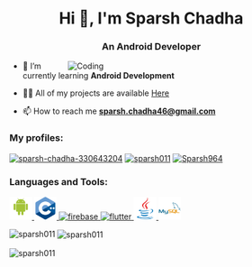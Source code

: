 <h1 align="center">Hi 👋, I'm Sparsh Chadha</h1>
<h3 align="center">An Android Developer</h3>

<img align="right" alt="Coding" width="400" src="https://raw.githubusercontent.com/gist/MedRedha/fd8e2481bde2610c96b9aafde543879c/raw/88624e8d31c4295973dcb7c900dacf0edc0a6d99/coding.gif">


- 🌱 I’m currently learning **Android Development**

- 👨‍💻 All of my projects are available [Here](https://github.com/Sparsh011?tab=repositories)

- 📫 How to reach me **sparsh.chadha46@gmail.com**

<h3 align="left">My profiles:</h3>
<p align="left">
<a href="https://linkedin.com/in/sparsh-chadha-330643204" target="blank"><img align="center" src="https://raw.githubusercontent.com/rahuldkjain/github-profile-readme-generator/master/src/images/icons/Social/linked-in-alt.svg" alt="sparsh-chadha-330643204" height="30" width="40" /></a>
<a href="https://www.leetcode.com/sparsh011" target="blank"><img align="center" src="https://raw.githubusercontent.com/rahuldkjain/github-profile-readme-generator/master/src/images/icons/Social/leet-code.svg" alt="sparsh011" height="30" width="40" /></a>
<a href="https://twitter.com/Sparsh964" target="blank"><img align="center" src="https://raw.githubusercontent.com/rahuldkjain/github-profile-readme-generator/master/src/images/icons/Social/twitter.svg" alt="Sparsh964" height="30" width="40" /></a>
</p>

<h3 align="left">Languages and Tools:</h3>
<p align="left"> <a href="https://developer.android.com" target="_blank" rel="noreferrer"> <img src="https://raw.githubusercontent.com/devicons/devicon/master/icons/android/android-original-wordmark.svg" alt="android" width="40" height="40"/> </a> <a href="https://www.w3schools.com/cpp/" target="_blank" rel="noreferrer"> <img src="https://raw.githubusercontent.com/devicons/devicon/master/icons/cplusplus/cplusplus-original.svg" alt="cplusplus" width="40" height="40"/> </a> <a href="https://firebase.google.com/" target="_blank" rel="noreferrer"> <img src="https://www.vectorlogo.zone/logos/firebase/firebase-icon.svg" alt="firebase" width="40" height="40"/> </a> <a href="https://developer.android.com/kotlin?gclsrc=ds&gclsrc=ds" target="_blank" rel="noreferrer"> <img src="https://cdn.worldvectorlogo.com/logos/kotlin-1.svg" alt="flutter" width="40" height="40"/> </a> <a href="https://www.java.com" target="_blank" rel="noreferrer"> <img src="https://raw.githubusercontent.com/devicons/devicon/master/icons/java/java-original.svg" alt="java" width="40" height="40"/> </a> <a href="https://www.mysql.com/" target="_blank" rel="noreferrer"> <img src="https://raw.githubusercontent.com/devicons/devicon/master/icons/mysql/mysql-original-wordmark.svg" alt="mysql" width="40" height="40"/> </a> </p>

<p><img align="left" src="https://github-readme-stats.vercel.app/api/top-langs?username=sparsh011&show_icons=true&locale=en&layout=compact" alt="sparsh011" /></p>

<p>&nbsp;<img align="center" src="https://github-readme-stats.vercel.app/api?username=sparsh011&show_icons=true&locale=en" alt="sparsh011" /></p>

<p><img align="center" src="https://github-readme-streak-stats.herokuapp.com/?user=sparsh011&" alt="sparsh011" /></p>
